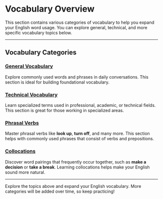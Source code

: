 # Vocabulary Overview

This section contains various categories of vocabulary to help you expand your English word usage. You can explore general, technical, and more specific vocabulary topics below.

---

## Vocabulary Categories

### [General Vocabulary](general.md)

Explore commonly used words and phrases in daily conversations. This section is ideal for building foundational vocabulary.

### [Technical Vocabulary](technical.md)

Learn specialized terms used in professional, academic, or technical fields. This section is great for those working in specialized areas.

### [Phrasal Verbs](phrasal_verbs.md)

Master phrasal verbs like **look up**, **turn off**, and many more. This section helps with commonly used phrases that consist of verbs and prepositions.

### [Collocations](collocations.md)

Discover word pairings that frequently occur together, such as **make a decision** or **take a break**. Learning collocations helps make your English sound more natural.

---

Explore the topics above and expand your English vocabulary. More categories will be added over time, so keep practicing!
